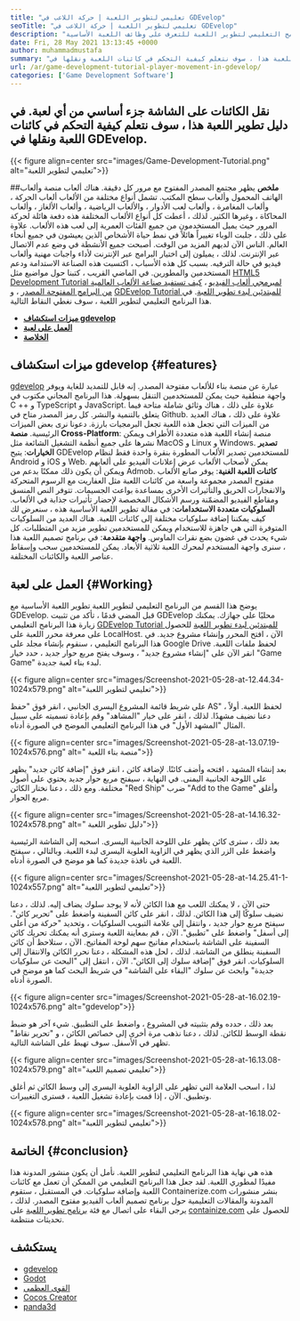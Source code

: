 ```yaml
---
title: "تعليمي لتطوير اللعبة | حركة اللاعب في GDEvelop" 
seoTitle: "تعليمي لتطوير اللعبة | حركة اللاعب في GDEvelop" 
description: "اتبع البرنامج التعليمي لتطوير اللعبة للتعرف على وظائف اللعبة الأساسية. GDEvelop هو برنامج مجاني لإنشاء الألعاب لبناء ونشر الألعاب." 
date: Fri, 28 May 2021 13:13:45 +0000
author: muhammadmustafa
summary: "يعد نقل الكائنات على الشاشة جزءًا حاسمًا من أي لعبة. في دليل تطوير اللعبة هذا ، سوف نتعلم كيفية التحكم في كائنات اللعبة ونقلها في GDEvelop." 
url: /ar/game-development-tutorial-player-movement-in-gdevelop/
categories: ['Game Development Software']
---
```


## نقل الكائنات على الشاشة جزء أساسي من أي لعبة. في دليل تطوير اللعبة هذا ، سوف نتعلم كيفية التحكم في كائنات اللعبة ونقلها في GDEvelop.

{{< figure align=center src="images/Game-Development-Tutorial.png" alt="تعليمي لتطوير اللعبة">}}


##**ملخص**
يظهر مجتمع المصدر المفتوح مع مرور كل دقيقة. هناك ألعاب منصة وألعاب الهاتف المحمول وألعاب سطح المكتب. تشمل أنواع مختلفة من الألعاب ألعاب الحركة ، وألعاب المغامرة ، وألعاب لعب الأدوار ، والألعاب الرياضية ، وألعاب الألغاز ، وألعاب المحاكاة ، وغيرها الكثير. لذلك ، أعطت كل أنواع الألعاب المختلفة هذه دفعة هائلة لحركة المرور حيث يميل المستخدمون من جميع الفئات العمرية إلى لعب هذه الألعاب.
علاوة على ذلك ، جلبت الوباء تغييراً هائلاً في نمط حياة الأشخاص الذين يعيشون في جميع أنحاء العالم. الناس الآن لديهم المزيد من الوقت. أصبحت جميع الأنشطة في وضع عدم الاتصال عبر الإنترنت. لذلك ، يميلون إلى اختيار البرامج عبر الإنترنت لأداء واجبات مهنية وألعاب فيديو في حالة الترفيه. بسبب كل هذه الأسباب ، اكتسبت هذه الصناعة الاستدامة ودعم المستخدمين والمطورين. في الماضي القريب ، كتبنا حول مواضيع مثل [HTML5 Development Tutorial لمبرمجي ألعاب الفيديو][1] ، [كيف تستفيد صناعة الألعاب العالمية من البرامج المفتوحة المصدر][2] ، و [GDEvelop Tutorial للمبتدئين لبدء تطوير اللعبة][3]. في هذا البرنامج التعليمي لتطوير اللعبة ، سوف نغطي النقاط التالية.
  * **[ميزات استكشاف gdevelop][4]**
  * **[العمل على لعبة][5]**
  * **[الخلاصة][6]**

## ميزات استكشاف gdevelop   {#features}
[gdevelop][7] عبارة عن منصة بناء للألعاب مفتوحة المصدر. إنه قابل للتمديد للغاية ويوفر واجهة منطقية حيث يمكن للمستخدمين التنقل بسهولة. هذا البرنامج المجاني مكتوب في C ++ و TypeScript و JavaScript. علاوة على ذلك ، هناك وثائق شاملة متاحة فيما يتعلق بالتنمية والنشر. كل رمز المصدر متاح في Github. علاوة على ذلك ، هناك العديد من الميزات التي تجعل هذه اللعبة تجعل البرمجيات بارزة. دعونا نرى بعض الميزات الرئيسية.
**منصة Cross-Platform**: منصة إنشاء اللعبة هذه متعددة الأطراف ويمكن نشرها على جميع أنظمة التشغيل الشائعة مثل MacOS و Linux و Windows.
**تصدير الخيارات**: يتيح GDEvelop للمستخدمين تصدير الألعاب المطورة بنقرة واحدة فقط لنظام Android و iOS و Web. يمكن لأصحاب الألعاب عرض إعلانات الفيديو على ألعابهم ويمكن أن يكون ذلك ممكنًا بدعم من Admob.
**كائنات اللعبة الغنية**: يوفر صانع الألعاب مفتوح المصدر مجموعة واسعة من كائنات اللعبة مثل العفاريت مع الرسوم المتحركة والانفجارات الحريق والتأثيرات الأخرى بمساعدة بواعث الجسيمات. تتوفر النص المنسق ومقاطع الفيديو المضمّنة ورسم الأشكال المخصصة لإحضار تأثيرات جذابة في الألعاب.
**السلوكيات متعددة الاستخدامات**: في مقالة تطوير اللعبة الأساسية هذه ، سنعرض لك كيف يمكننا إضافة سلوكيات مختلفة إلى كائنات اللعبة. هناك العديد من السلوكيات المتوفرة التي هي جاهزة للاستخدام ويمكن للمستخدمين تطوير مزيد من المتطلبات. كل شيء يحدث في غضون بضع نقرات الماوس.
**واجهة متقدمة**: في برنامج تصميم اللعبة هذا ، سنرى واجهة المستخدم لمحرك اللعبة ثلاثية الأبعاد. يمكن للمستخدمين سحب وإسقاط عناصر اللعبة والكائنات المختلفة.

## العمل على لعبة   {#Working}
يوضح هذا القسم من البرنامج التعليمي لتطوير اللعبة تطوير اللعبة الأساسية مع GDEvelop. قبل المضي قدمًا ، تأكد من تثبيت GDEvelop محليًا على جهازك.
يمكنك زيارة هذا البرنامج التعليمي [GDEvelop Tutorial للمبتدئين لبدء تطوير اللعبة][3] للحصول على معرفة محرر اللعبة على LocalHost.
الآن ، افتح المحرر وإنشاء مشروع جديد. في هذا البرنامج التعليمي ، سنقوم بإنشاء مجلد على Google Drive لحفظ ملفات اللعبة. انقر الآن على "إنشاء مشروع جديد" ، وسوف يفتح مربع حوار جديد ، حدد خيار "Game Game" لبدء بناء لعبة جديدة.

{{< figure align=center src="images/Screenshot-2021-05-28-at-12.44.34-1024x579.png" alt="تعليمي لتطوير اللعبة">}}

على شريط قائمة المشروع اليسرى الجانبي ، انقر فوق "حفظ AS" لحفظ اللعبة.
أولاً ، دعنا نضيف مشهدًا. لذلك ، انقر على خيار "المشاهد" وقم بإعادة تسميته على سبيل المثال "المشهد الأول" في هذا البرنامج التعليمي الموضح في الصورة أدناه.

{{< figure align=center src="images/Screenshot-2021-05-28-at-13.07.19-1024x576.png" alt=" منصة بناء اللعبة">}}

بعد إنشاء المشهد ، افتحه وأضف كائنًا. لإضافة كائن ، انقر فوق "إضافة كائن جديد" يظهر على اللوحة الجانبية اليمنى. في النهاية ، سيفتح مربع حوار جديد يحتوي على أصول مختلفة. ومع ذلك ، دعنا نختار الكائن "Red Ship" ضرب "Add to the Game" وأغلق مربع الحوار.

{{< figure align=center src="images/Screenshot-2021-05-28-at-14.16.32-1024x578.png" alt=" دليل تطوير اللعبة">}}

بعد ذلك ، سترى كائن يظهر على اللوحة الجانبية اليسرى. اسحبه إلى الشاشة الرئيسية واضغط على الزر الذي يظهر في الزاوية العلوية اليسرى لبدء اللعبة. وبالتالي ، سيفتح اللعبة في نافذة جديدة كما هو موضح في الصورة أدناه.

{{< figure align=center src="images/Screenshot-2021-05-28-at-14.25.41-1-1024x557.png" alt="تعليمي لتطوير اللعبة">}}

حتى الآن ، لا يمكنك اللعب مع هذا الكائن لأنه لا يوجد سلوك يضاف إليه. لذلك ، دعنا نضيف سلوكًا إلى هذا الكائن. لذلك ، انقر على كائن السفينة واضغط على "تحرير كائن". سيفتح مربع حوار جديد ، وانتقل إلى علامة التبويب السلوكيات ، وتحديد "حركة من أعلى إلى أسفل" واضغط على "تطبيق". الآن ، قم بمعاينة اللعبة وسترى أنه يمكنك تحريك كائن السفينة على الشاشة باستخدام مفاتيح سهم لوحة المفاتيح. الآن ، ستلاحظ أن كائن السفينة ينطلق من الشاشة. لذلك ، لحل هذه المشكلة ، دعنا نحرر الكائن والانتقال إلى السلوكيات. انقر فوق "إضافة سلوك إلى الكائن". الآن ، انتقل إلى "البحث عن سلوكيات جديدة" وابحث عن سلوك "البقاء على الشاشة" في شريط البحث كما هو موضح في الصورة أدناه.

{{< figure align=center src="images/Screenshot-2021-05-28-at-16.02.19-1024x576.png" alt="gdevelop">}}

بعد ذلك ، حدده وقم بتثبيته في المشروع ، واضغط على التطبيق. شيء آخر هو ضبط نقطة الوسط للكائن. لذلك ، دعنا نذهب مرة أخرى إلى خصائص الكائن ، و "تحرير نقاط" تظهر في الأسفل. سوف تهبط على الشاشة التالية.

{{< figure align=center src="images/Screenshot-2021-05-28-at-16.13.08-1024x579.png" alt="تعليمي تصميم اللعبة">}}

لذا ، اسحب العلامة التي تظهر على الزاوية العلوية اليسرى إلى وسط الكائن ثم أغلق وتطبيق. الآن ، إذا قمت بإعادة تشغيل اللعبة ، فسترى التغييرات.

{{< figure align=center src="images/Screenshot-2021-05-28-at-16.18.02-1024x578.png" alt="تعليمي لتطوير اللعبة">}}


## الخاتمة   {#conclusion}
هذه هي نهاية هذا البرنامج التعليمي لتطوير اللعبة. نأمل أن يكون منشور المدونة هذا مفيدًا لمطوري اللعبة. لقد جعل هذا البرنامج التعليمي من الممكن أن تعمل مع كائنات اللعبة وإضافة سلوكيات. في المستقبل ، ستقوم Containerize.com بنشر منشورات المدونة والمقالات التعليمية حول برنامج تصميم ألعاب الفيديو مفتوح المصدر. لذلك ، يرجى البقاء على اتصال مع فئة [برنامج تطوير اللعبة][8] على [containize.com][9] للحصول على تحديثات منتظمة.

## يستكشف
  * [gdevelop][7]
  * [Godot][10]
  * [القوى العظمى][11]
  * [Cocos Creator][12]
  * [panda3d][13]

  
[1]: https://blog.containerize.com/2021/05/19/html5-game-development-tutorial-for-video-game-programmers/
[2]: https://blog.containerize.com/game-development-software/how-global-gaming-market-leveraging-open-source-software/
[3]: https://blog.containerize.com/game-development-software/ar/game-development-tutorial-player-movement-in-gdevelop/
[4]: #features
[5]: #working
[6]: #Conclusion
[7]: https://products.containerize.com/game-development-software/gdevelop/
[8]: https://products.containerize.com/game-development-software/
[9]: https://www.containerize.com/
[10]: https://products.containerize.com/game-development-software/godot/
[11]: https://products.containerize.com/game-development-software/superpowers/
[12]: https://products.containerize.com/game-development-software/cocos-creator/
[13]: https://products.containerize.com/game-development-software/panda3d/
